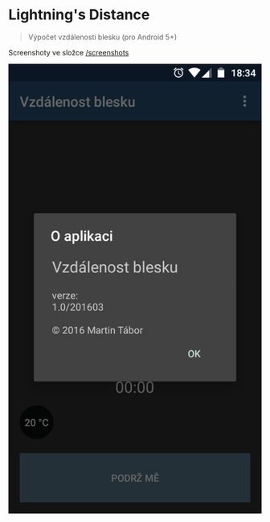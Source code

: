 # Lightning's Distance

> Výpočet vzdálenosti blesku (pro Android 5+)

Screenshoty ve složce [/screenshots](/screenshots)

![Aplikace Vzdálenost blesku](/screenshots/scr02.png)
